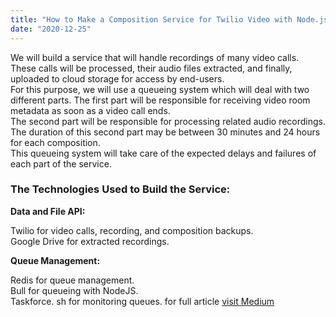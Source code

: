```yaml
---
title: "How to Make a Composition Service for Twilio Video with Node.js"
date: "2020-12-25"
---
```


We will build a service that will handle recordings of many video calls. These calls will be processed, their audio files extracted, and finally, uploaded to cloud storage for access by end-users.  
For this purpose, we will use a queueing system which will deal with two different parts. The first part will be responsible for receiving video room metadata as soon as a video call ends.  
The second part will be responsible for processing related audio recordings.
The duration of this second part may be between 30 minutes and 24 hours for each composition.  
This queueing system will take care of the expected delays and failures of each part of the service.

### The Technologies Used to Build the Service:

**Data and File API:**

Twilio for video calls, recording, and composition backups.  
Google Drive for extracted recordings.

**Queue Management:**

Redis for queue management.  
Bull for queueing with NodeJS.  
Taskforce. sh for monitoring queues.
for full article [visit Medium](https://medium.com/@rasha.abdulrazzak/how-to-make-a-composition-service-for-twilio-video-with-node-js-feb2ba851d6b)
